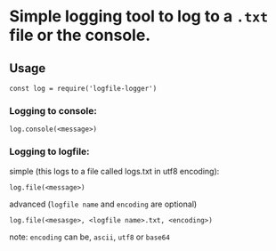 # Simple logging tool to log to a `.txt` file or the console.

## Usage

`const log = require('logfile-logger')`

### Logging to console:
`log.console(<message>)` 

### Logging to logfile:

simple (this logs to a file called logs.txt in utf8 encoding): 

`log.file(<message>)`

advanced (`logfile name` and `encoding` are optional)

`log.file(<mesasge>, <logfile name>.txt, <encoding>)`

note: `encoding` can be, `ascii`, `utf8` or `base64`
